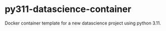 # py311-datascience-container
 Docker container template for a new datascience project using python 3.11.


